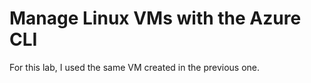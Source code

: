 # Manage Linux VMs with the Azure CLI

For this lab, I used the same VM created in the previous one.
